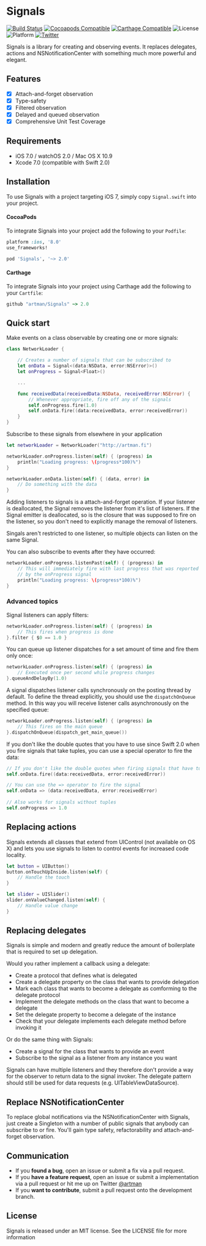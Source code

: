 # Signals
[![Build Status](https://travis-ci.org/artman/Signals.svg?branch=master)](https://travis-ci.org/artman/Signals)
[![Cocoapods Compatible](https://img.shields.io/cocoapods/v/Signals.svg)](https://cocoapods.org/pods/Signals)
[![Carthage Compatible](https://img.shields.io/badge/Carthage-compatible-4BC51D.svg?style=flat)](https://github.com/Carthage/Carthage)
![License](https://img.shields.io/cocoapods/l/Signals.svg?style=flat&color=gray)
![Platform](https://img.shields.io/cocoapods/p/Signals.svg?style=flat)
[![Twitter](https://img.shields.io/badge/twitter-@artman-blue.svg?style=flat)](http://twitter.com/artman)

Signals is a library for creating and observing events. It replaces delegates, actions and NSNotificationCenter with something much more powerful and elegant.

## Features

- [x] Attach-and-forget observation
- [x] Type-safety
- [x] Filtered observation
- [x] Delayed and queued observation
- [x] Comprehensive Unit Test Coverage

## Requirements

- iOS 7.0 / watchOS 2.0 / Mac OS X 10.9
- Xcode 7.0 (compatible with Swift 2.0)

## Installation

To use Signals with a project targeting iOS 7, simply copy `Signal.swift` into your project.

#### CocoaPods

To integrate Signals into your project add the following to your `Podfile`:

```ruby
platform :ios, '8.0'
use_frameworks!

pod 'Signals', '~> 2.0'
```

#### Carthage

To integrate Signals into your project using Carthage add the following to your `Cartfile`:

```ruby
github "artman/Signals" ~> 2.0
```

## Quick start

Make events on a class observable by creating one or more signals:

```swift
class NetworkLoader {

    // Creates a number of signals that can be subscribed to
    let onData = Signal<(data:NSData, error:NSError)>()
    let onProgress = Signal<Float>()

    ...

    func receivedData(receivedData:NSData, receivedError:NSError) {
        // Whenever appropriate, fire off any of the signals
        self.onProgress.fire(1.0)
        self.onData.fire((data:receivedData, error:receivedError))
    }
}
```

Subscribe to these signals from elsewhere in your application

```swift
let networkLoader = NetworkLoader("http://artman.fi")

networkLoader.onProgress.listen(self) { (progress) in
    println("Loading progress: \(progress*100)%")
}

networkLoader.onData.listen(self) { (data, error) in
    // Do something with the data
}
```

Adding listeners to signals is a attach-and-forget operation. If your listener is deallocated, the Signal removes the listener from it's list of listeners. If the Signal emitter is deallocated, so is the closure that was supposed to fire on the listener, so you don't need to explicitly manage the removal of listeners.

Singals aren't restricted to one listener, so multiple objects can listen on the same Signal.

You can also subscribe to events after they have occurred:

```swift
networkLoader.onProgress.listenPast(self) { (progress) in
    // This will immediately fire with last progress that was reported
    // by the onProgress signal
    println("Loading progress: \(progress*100)%")
}
```

### Advanced topics

Signal listeners can apply filters:

```swift
networkLoader.onProgress.listen(self) { (progress) in
    // This fires when progress is done
}.filter { $0 == 1.0 }
```

You can queue up listener dispatches for a set amount of time and fire them only once:

```swift
networkLoader.onProgress.listen(self) { (progress) in
    // Executed once per second while progress changes
}.queueAndDelayBy(1.0)
```

A signal dispatches listener calls synchronously on the posting thread by default. To define the thread explicitly, you should use the `dispatchOnQueue` method. In this way you will receive listener calls asynchronously on the specified queue:

```swift
networkLoader.onProgress.listen(self) { (progress) in
    // This fires on the main queue
}.dispatchOnQueue(dispatch_get_main_queue())
```

If you don't like the double quotes that you have to use since Swift 2.0 when you fire signals that take tuples, you can use a special operator to fire the data:

```swift
// If you don't like the double quotes when firing signals that have tuples
self.onData.fire((data:receivedData, error:receivedError))

// You can use the => operator to fire the signal
self.onData => (data:receivedData, error:receivedError)
  
// Also works for signals without tuples
self.onProgress => 1.0
```

## Replacing actions

Signals extends all classes that extend from UIControl (not available on OS X) and lets you use signals to listen to control events for increased code locality.

```swift
let button = UIButton()
button.onTouchUpInside.listen(self) {
    // Handle the touch
}

let slider = UISlider()
slider.onValueChanged.listen(self) {
    // Handle value change
}
```

## Replacing delegates

Signals is simple and modern and greatly reduce the amount of boilerplate that is required to set up delegation.

Would you rather implement a callback using a delegate:

- Create a protocol that defines what is delegated
- Create a delegate property on the class that wants to provide delegation
- Mark each class that wants to become a delegate as comforming to the delegate protocol
- Implement the delegate methods on the class that want to become a delegate
- Set the delegate property to become a delegate of the instance
- Check that your delegate implements each delegate method before invoking it

Or do the same thing with Signals:

- Create a signal for the class that wants to provide an event
- Subscribe to the signal as a listener from any instance you want

Signals can have multiple listeners and they therefore don't provide a way for the observer to return data to the signal invoker. The delegate pattern should still be used for data requests (e.g. UITableViewDataSource).

## Replace NSNotificationCenter

To replace global notifications via the NSNotificationCenter with Signals, just create a Singleton with a number of public signals that anybody can subscribe to or fire. You'll gain type safety, refactorability and attach-and-forget observation.

## Communication

- If you **found a bug**, open an issue or submit a fix via a pull request.
- If you **have a feature request**, open an issue or submit a implementation via a pull request or hit me up on Twitter [@artman](http://twitter.com/artman)
- If you **want to contribute**, submit a pull request onto the development branch.

## License

Signals is released under an MIT license. See the LICENSE file for more information
